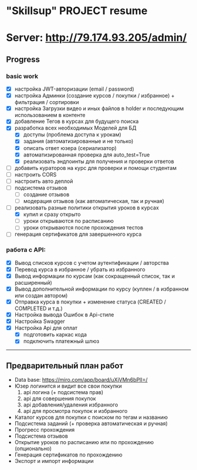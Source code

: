 # "Skillsup" PROJECT resume
# Server: http://79.174.93.205/admin/
## Progress

### basic work
- [x] настройка JWT-авторизации (email / password)
- [x] настройка Админки (создание курсов / покупки / избранное) + фильтрация / сортировки
- [x] настройка Загрузки видео и иных файлов в holder и последующим использованием в контенте
- [x] добавление Тегов в курсах для будущего поиска
- [x] разработка всех необходимых Моделей для БД
  - [x] доступы (проблема доступа к урокам)
  - [x] задания (автоматизированные и не только)
  - [x] описать ответ юзера (сериализатор)
  - [x] автоматизированная проверка для auto_test=True
  - [x] реализовать эндпоинты для получения и проверки ответов
- [ ] добавить кураторов на курс для проверки и помощи студентам
- [ ] настроить CORS
- [ ] настроить авто деплой
- [ ] подсистема отзывов
  - [ ] создание отзывов
  - [ ] модерация отзывов (как автоматическая, так и ручная)
- [ ] реализовать разные политики открытия уроков в курсах
  - [x] купил и сразу открыто
  - [ ] уроки открываются по расписанию
  - [ ] уроки открываются после прохождения тестов
- [ ] генерация сертификатов для завершенного курса

### работа с API:
- [x] Вывод списков курсов с учетом аутентификации / авторства
- [x] Перевод курса в избранное / убрать из избранного
- [x] Вывод информации по курсам (как сокращенный список, так и расширенный)
- [x] Вывод дополнительной информации по курсу (куплен / в избранном или создан автором)
- [x] Отправка курса в покупки + изменение статуса (CREATED / COMPLETED и т.д.)
- [x] Настройка вывода Ошибок в Api-стиле
- [x] Настройка Swagger
- [x] Настройка Api для оплат
  - [x] подготовить каркас кода
  - [x] подключить платежный шлюз

---
## Предварительный план работ

- Data base: https://miro.com/app/board/uXjVMn6bPlI=/
- Юзер логинится и видит все свои покупки
   1. api логина (+ подсистема прав)
   2. api для совершения покупок
   3. api добавления/удаления избранного
   4. api для просмотра покупок и избранного
- Каталог курсов для покупки с поиском по тегам и названию
- Подсистема заданий (+ проверка автоматическая и ручная)
- Прогресс прохождения
- Подсистема отзывов
- Открытие уроков по расписанию или по прохождению (опционально)
- Генерация сертификатов по прохождению
- Экспорт и импорт информации
